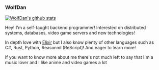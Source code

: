 ### WolfDan

[![WolfDan's github stats](https://github-readme-stats.vercel.app/api?username=WolfDan&show_icons=true&theme=tokyonight)](https://github.com/anuraghazra/github-readme-stats)

Hey! I'm a self-taught backend programmer! Interested on distributed systems, databases, video game servers and new technologies!

In depth love with [Elixir](https://github.com/elixir-lang/elixir) but I also know plenty of other languages such as C#, Rust, Python, Reasonml (ReScript)! And eager to learn more!

If you want to know more about me there's not much left to say that I'm a music lover and I like anime and video games a lot

<!--
**WolfDan/WolfDan** is a ✨ _special_ ✨ repository because its `README.md` (this file) appears on your GitHub profile.

Here are some ideas to get you started:

- 🔭 I’m currently working on ...
- 🌱 I’m currently learning ...
- 👯 I’m looking to collaborate on ...
- 🤔 I’m looking for help with ...
- 💬 Ask me about ...
- 📫 How to reach me: ...
- 😄 Pronouns: ...
- ⚡ Fun fact: ...
-->
